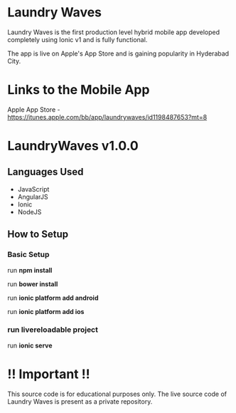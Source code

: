 # Laundry Waves
Laundry Waves is the first production level hybrid mobile app developed completely using Ionic v1 and is fully functional.

The app is live on Apple's App Store and is gaining popularity in Hyderabad City.

# Links to the Mobile App #
Apple App Store - https://itunes.apple.com/bb/app/laundrywaves/id1198487653?mt=8

# LaundryWaves v1.0.0 #
## Languages Used ##

* JavaScript
* AngularJS
* Ionic
* NodeJS

## How to Setup ##

### Basic Setup ###
run **npm install**

run **bower install**

run **ionic platform add android**

run **ionic platform add ios**

### run livereloadable project ###
run **ionic serve**


# !! Important !! #
This source code is for educational purposes only.
The live source code of Laundry Waves is present as a private repository.
